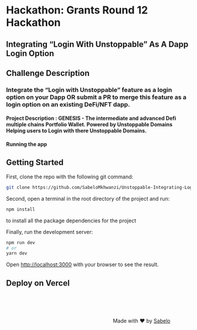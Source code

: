 #  Hackathon: Grants Round 12 Hackathon
## Integrating “Login With Unstoppable” As A Dapp Login Option

## Challenge Description
### Integrate the “Login with Unstoppable” feature as a login option on your Dapp OR submit a PR to merge this feature as a login option on an existing DeFi/NFT dapp.


#### Project Description : GENESIS - The intermediate and advanced Defi multiple chains Portfolio Wallet. Powered by Unstoppable Domains Helping users to Login with there Unstoppable Domains. 

#### Running the app

## Getting Started

First, clone the repo with the following git command:

```bash
git clone https://github.com/SabeloMkhwanzi/Unstoppable-Integrating-Login
```

Second, open a terminal in the root directory of the project and run:

```bash
npm install
```

to install all the package dependencies for the project

Finally, run the development server:

```bash
npm run dev
# or
yarn dev
```

Open [http://localhost:3000](http://localhost:3000) with your browser to see the result.


## Deploy on Vercel

<br />
<br />
<br />


&nbsp;&nbsp;&nbsp;&nbsp;&nbsp;&nbsp;&nbsp;&nbsp;&nbsp;&nbsp;&nbsp;&nbsp;&nbsp;&nbsp;&nbsp;&nbsp;&nbsp;&nbsp;&nbsp;&nbsp;&nbsp;&nbsp;&nbsp;&nbsp;&nbsp;&nbsp;&nbsp;&nbsp;&nbsp;&nbsp;&nbsp;&nbsp;&nbsp;&nbsp;&nbsp;&nbsp;&nbsp;&nbsp;&nbsp;&nbsp;&nbsp;&nbsp;&nbsp;&nbsp;&nbsp;&nbsp;&nbsp;&nbsp;&nbsp;&nbsp;&nbsp;&nbsp;&nbsp;&nbsp;&nbsp;&nbsp;&nbsp;&nbsp;&nbsp;&nbsp;&nbsp;&nbsp;&nbsp;&nbsp;&nbsp;&nbsp;&nbsp;&nbsp;&nbsp;&nbsp;&nbsp;&nbsp;&nbsp;&nbsp;Made with :heart: by [Sabelo](https://github.com/SabeloMkhwanzi) 
